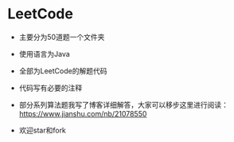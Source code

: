 # LeetCode
- 主要分为50道题一个文件夹

- 使用语言为Java

- 全部为LeetCode的解题代码

- 代码写有必要的注释

- 部分系列算法题我写了博客详细解答，大家可以移步这里进行阅读：https://www.jianshu.com/nb/21078550

- 欢迎star和fork
